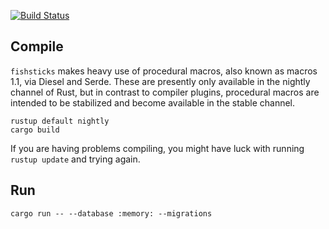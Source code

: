 [![Build Status](https://travis-ci.org/revolverhuset/fishsticks.svg?branch=master)](https://travis-ci.org/revolverhuset/fishsticks)

Compile
-------
`fishsticks` makes heavy use of procedural macros, also known as macros 1.1,
via Diesel and Serde. These are presently only available in the nightly
channel of Rust, but in contrast to compiler plugins, procedural macros are
intended to be stabilized and become available in the stable channel.

    rustup default nightly
    cargo build

If you are having problems compiling, you might have luck with running
`rustup update` and trying again.

Run
---
    cargo run -- --database :memory: --migrations

